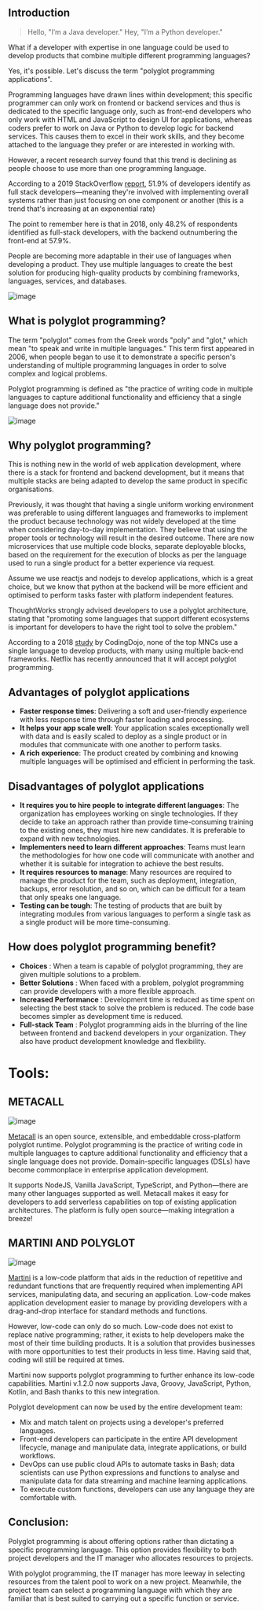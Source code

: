 ## Introduction

> Hello, "I’m a Java developer."
> Hey, "I’m a Python developer."

What if a developer with expertise in one language could be used to develop products that combine multiple different programming languages?

Yes, it's possible. Let's discuss the term "polyglot programming applications".

Programming languages have drawn lines within development; this specific programmer can only work on frontend or backend services and thus is dedicated to the specific language only, such as front-end developers who only work with HTML and JavaScript to design UI for applications, whereas coders prefer to work on Java or Python to develop logic for backend services. This causes them to excel in their work skills, and they become attached to the language they prefer or are interested in working with.

However, a recent research survey found that this trend is declining as people choose to use more than one programming language.

According to a 2019 StackOverflow [report](https://insights.stackoverflow.com/survey/2019), 51.9% of developers identify as full stack developers—meaning they're involved with implementing overall systems rather than just focusing on one component or another (this is a trend that's increasing at an exponential rate)

The point to remember here is that in 2018, only 48.2% of respondents identified as full-stack developers, with the backend outnumbering the front-end at 57.9%.

People are becoming more adaptable in their use of languages when developing a product. They use multiple languages to create the best solution for producing high-quality products by combining frameworks, languages, services, and databases.

![image](https://user-images.githubusercontent.com/37651620/199045821-6f379cf4-cbc5-4b5a-887b-87198d85b7e0.png)


## What is polyglot programming?

The term "polyglot" comes from the Greek words "poly" and "glot," which mean "to speak and write in multiple languages." This term first appeared in 2006, when people began to use it to demonstrate a specific person's understanding of multiple programming languages in order to solve complex and logical problems.

Polyglot programming is defined as "the practice of writing code in multiple languages to capture additional functionality and efficiency that a single language does not provide."

![image](https://user-images.githubusercontent.com/37651620/199045850-a2148d36-d527-4db7-ba44-7061d33ab9f4.png)


## Why polyglot programming?

This is nothing new in the world of web application development, where there is a stack for frontend and backend development, but it means that multiple stacks are being adapted to develop the same product in specific organisations.

Previously, it was thought that having a single uniform working environment was preferable to using different languages and frameworks to implement the product because technology was not widely developed at the time when considering day-to-day implementation. They believe that using the proper tools or technology will result in the desired outcome. There are now microservices that use multiple code blocks, separate deployable blocks, based on the requirement for the execution of blocks as per the language used to run a single product for a better experience via request.

Assume we use reactjs and nodejs to develop applications, which is a great choice, but we know that python at the backend will be more efficient and optimised to perform tasks faster with platform independent features.

ThoughtWorks strongly advised developers to use a polyglot architecture, stating that "promoting some languages that support different ecosystems is important for developers to have the right tool to solve the problem."

According to a 2018 [study](https://www.globenewswire.com/news-release/2018/01/10/1286783/0/en/Coding-Dojo-Research-Reveals-Hiring-Limitations-of-Learning-a-Single-Coding-Language.html) by CodingDojo, none of the top MNCs use a single language to develop products, with many using multiple back-end frameworks. Netflix has recently announced that it will accept polyglot programming.

## Advantages of polyglot applications

- **Faster response times**: Delivering a soft and user-friendly experience with less response time through faster loading and processing.
- **It helps your app scale well**: Your application scales exceptionally well with data and is easily scaled to deploy as a single product or in modules that communicate with one another to perform tasks.
- **A rich experience**: The product created by combining and knowing multiple languages will be optimised and efficient in performing the task.

## Disadvantages of polyglot applications

- **It requires you to hire people to integrate different languages**: The organization has employees working on single technologies. If they decide to take an approach rather than provide time-consuming training to the existing ones, they must hire new candidates. It is preferable to expand with new technologies.
- **Implementers need to learn different approaches**: Teams must learn the methodologies for how one code will communicate with another and whether it is suitable for integration to achieve the best results.
- **It requires resources to manage**: Many resources are required to manage the product for the team, such as deployment, integration, backups, error resolution, and so on, which can be difficult for a team that only speaks one language.
- **Testing can be tough**: The testing of products that are built by integrating modules from various languages to perform a single task as a single product will be more time-consuming.

## How does polyglot programming benefit?

- **Choices** : When a team is capable of polyglot programming, they are given multiple solutions to a problem.
- **Better Solutions** : When faced with a problem, polyglot programming can provide developers with a more flexible approach.
- **Increased Performance** : Development time is reduced as time spent on selecting the best stack to solve the problem is reduced. The code base becomes simpler as development time is reduced.
- **Full-stack Team** : Polyglot programming aids in the blurring of the line between frontend and backend developers in your organization. They also have product development knowledge and flexibility.

# Tools:

## METACALL

![image](https://user-images.githubusercontent.com/37651620/199045880-3ace4966-78a0-48aa-8de0-319705da69c2.png)


[Metacall](https://github.com/metacall/core) is an open source, extensible, and embeddable cross-platform polyglot runtime. Polyglot programming is the practice of writing code in multiple languages to capture additional functionality and efficiency that a single language does not provide. Domain-specific languages (DSLs) have become commonplace in enterprise application development.

It supports NodeJS, Vanilla JavaScript, TypeScript, and Python—there are many other languages supported as well. Metacall makes it easy for developers to add serverless capabilities on top of existing application architectures. The platform is fully open source—making integration a breeze!

## MARTINI AND POLYGLOT

![image](https://user-images.githubusercontent.com/37651620/199045907-f83b90d3-0142-4313-affd-97064266f1d5.png)

[Martini](https://developer.torocloud.com/docs/martini/) is a low-code platform that aids in the reduction of repetitive and redundant functions that are frequently required when implementing API services, manipulating data, and securing an application. Low-code makes application development easier to manage by providing developers with a drag-and-drop interface for standard methods and functions.

However, low-code can only do so much. Low-code does not exist to replace native programming; rather, it exists to help developers make the most of their time building products. It is a solution that provides businesses with more opportunities to test their products in less time. Having said that, coding will still be required at times.

Martini now supports polyglot programming to further enhance its low-code capabilities. Martini v.1.2.0 now supports Java, Groovy, JavaScript, Python, Kotlin, and Bash thanks to this new integration.

Polyglot development can now be used by the entire development team:

- Mix and match talent on projects using a developer's preferred languages.
- Front-end developers can participate in the entire API development lifecycle, manage and manipulate data, integrate applications, or build workflows.
- DevOps can use public cloud APIs to automate tasks in Bash; data scientists can use Python expressions and functions to analyse and manipulate data for data streaming and machine learning applications.
- To execute custom functions, developers can use any language they are comfortable with.

## Conclusion:

Polyglot programming is about offering options rather than dictating a specific programming language. This option provides flexibility to both project developers and the IT manager who allocates resources to projects.

With polyglot programming, the IT manager has more leeway in selecting resources from the talent pool to work on a new project. Meanwhile, the project team can select a programming language with which they are familiar that is best suited to carrying out a specific function or service.